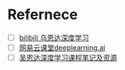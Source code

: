 # Refernece
- [ ] [bilibili 乌恩达深度学习](https://www.bilibili.com/video/av22563834?from=search&seid=8124734686966044648)
- [ ] [网易云课堂deeplearning.ai](https://mooc.study.163.com/university/deeplearning_ai#/c)
- [ ] [吴恩达深度学习课程笔记及资源](https://github.com/fengdu78/deeplearning_ai_books)